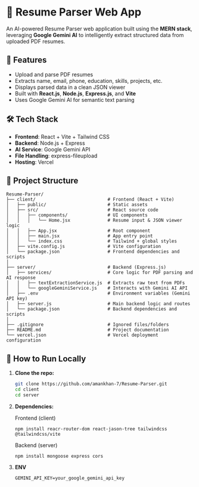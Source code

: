 # 📄 Resume Parser Web App

An AI-powered Resume Parser web application built using the **MERN stack**, leveraging **Google Gemini AI** to intelligently extract structured data from uploaded PDF resumes.

## 🚀 Features

- Upload and parse PDF resumes
- Extracts name, email, phone, education, skills, projects, etc.
- Displays parsed data in a clean JSON viewer
- Built with **React.js**, **Node.js**, **Express.js**, and **Vite**
- Uses Google Gemini AI for semantic text parsing

## 🛠️ Tech Stack

- **Frontend**: React + Vite + Tailwind CSS
- **Backend**: Node.js + Express
- **AI Service**: Google Gemini API
- **File Handling**: express-fileupload
- **Hosting**: Vercel

## 📂 Project Structure

```
Resume-Parser/
├── client/                           # Frontend (React + Vite)
│   ├── public/                       # Static assets
│   ├── src/                          # React source code
│   │   ├── components/               # UI components
│   │   │   └── Home.jsx              # Resume input & JSON viewer logic
│   │   ├── App.jsx                   # Root component
│   │   ├── main.jsx                  # App entry point
│   │   └── index.css                 # Tailwind + global styles
│   ├── vite.config.js                # Vite configuration
│   └── package.json                  # Frontend dependencies and scripts
│
├── server/                           # Backend (Express.js)
│   ├── services/                     # Core logic for PDF parsing and AI response
│   │   ├── textExtractionService.js  # Extracts raw text from PDFs
│   │   └── googleGeminiService.js    # Interacts with Gemini AI API
│   ├── .env                          # Environment variables (Gemini API key)
│   ├── server.js                     # Main backend logic and routes
│   └── package.json                  # Backend dependencies and scripts
│
├── .gitignore                        # Ignored files/folders
├── README.md                         # Project documentation
└── vercel.json                       # Vercel deployment configuration
```


## 🧪 How to Run Locally

1. **Clone the repo:**
   ```bash
   git clone https://github.com/amankhan-7/Resume-Parser.git
   cd client
   cd server


2. **Dependencies:**

    Frontend (client)
    ```
    npm install reacr-router-dom react-jason-tree tailwindcss @tailwindcss/vite
    ```
   Backend (server)
   ```
   npm install mongoose express cors

4. **ENV**
   ```
   GEMINI_API_KEY=your_google_gemini_api_key
  

   
